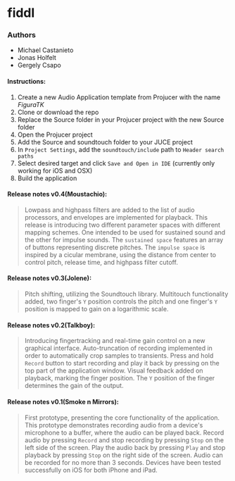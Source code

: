 # fiddl

### Authors
- Michael Castanieto
- Jonas Holfelt
- Gergely Csapo


#### Instructions:
1. Create a new Audio Application template from Projucer with the name _FiguraTK_
2. Clone or download the repo
3. Replace the Source folder in your Projucer project with the new Source folder
4. Open the Projucer project
5. Add the Source and soundtouch folder to your JUCE project
6. In `Project Settings`, add the `soundtouch/include` path to `Header search paths` 
6. Select desired target and click `Save and Open in IDE` (currently only working for iOS and OSX)
7. Build the application

#### Release notes v0.4(Moustachio):
>Lowpass and highpass filters are added to the list of audio processors, and envelopes are implemented for playback. This release is introducing two different parameter spaces with different mapping schemes. One intended to be used for sustained sound and the other for impulse sounds. The `sustained space` features an array of buttons representing discrete pitches. The `impulse space` is inspired by a cicular membrane, using the distance from center to control pitch, release time, and highpass filter cutoff.

#### Release notes v0.3(Jolene):
>Pitch shifting, utilizing the Soundtouch library. Multitouch functionality added, two finger's `Y` position controls the pitch and one finger's `Y` position is mapped to gain on a logarithmic scale.

#### Release notes v0.2(Talkboy):
>Introducing fingertracking and real-time gain control on a new graphical interface. Auto-truncation of recording implemented in order to automatically crop samples to transients. Press and hold `Record` button to start recording and play it back by pressing on the top part of the application window. Visual feedback added on playback, marking the finger position. The `Y` position of the finger determines the gain of the output.

#### Release notes v0.1(Smoke n Mirrors):
>First prototype, presenting the core functionality of the application. This prototype demonstrates recording audio from a device's microphone to a buffer, where the audio can be played back. Record audio by pressing `Record` and stop recording by pressing `Stop` on the left side of the screen. Play the audio back by pressing `Play` and stop playback by pressing `Stop` on the right side of the screen. Audio can be recorded for no more than 3 seconds. Devices have been tested successfully on iOS for both iPhone and iPad.

